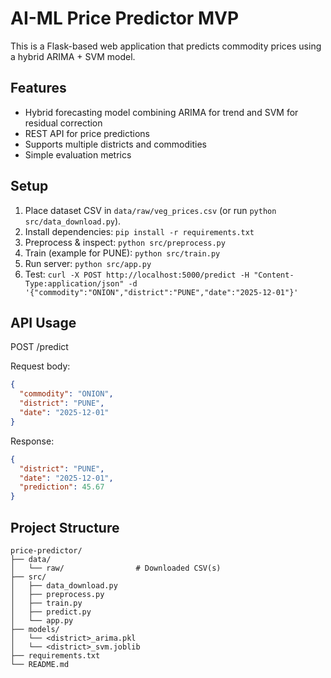 # AI-ML Price Predictor MVP

This is a Flask-based web application that predicts commodity prices using a hybrid ARIMA + SVM model.

## Features

- Hybrid forecasting model combining ARIMA for trend and SVM for residual correction
- REST API for price predictions
- Supports multiple districts and commodities
- Simple evaluation metrics

## Setup

1. Place dataset CSV in `data/raw/veg_prices.csv` (or run `python src/data_download.py`).
2. Install dependencies: `pip install -r requirements.txt`
3. Preprocess & inspect: `python src/preprocess.py`
4. Train (example for PUNE): `python src/train.py`
5. Run server: `python src/app.py`
6. Test: `curl -X POST http://localhost:5000/predict -H "Content-Type:application/json" -d '{"commodity":"ONION","district":"PUNE","date":"2025-12-01"}'`

## API Usage

POST /predict

Request body:
```json
{
  "commodity": "ONION",
  "district": "PUNE",
  "date": "2025-12-01"
}
```

Response:
```json
{
  "district": "PUNE",
  "date": "2025-12-01",
  "prediction": 45.67
}
```

## Project Structure

```
price-predictor/
├── data/
│   └── raw/                # Downloaded CSV(s)
├── src/
│   ├── data_download.py
│   ├── preprocess.py
│   ├── train.py
│   ├── predict.py
│   └── app.py
├── models/
│   └── <district>_arima.pkl
│   └── <district>_svm.joblib
├── requirements.txt
└── README.md
```
